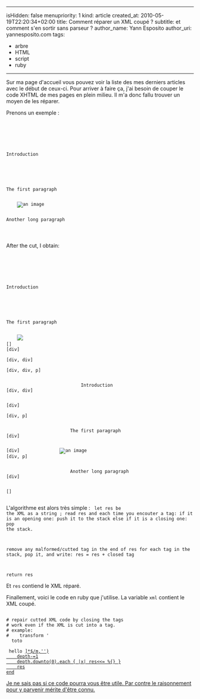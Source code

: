 -----
isHidden:       false
menupriority:   1
kind:           article
created_at:     2010-05-19T22:20:34+02:00
title: Comment réparer un XML coupé ?
subtitle: et comment s'en sortir sans parseur ?
author_name: Yann Esposito
author_uri: yannesposito.com
tags:
 - arbre
  - HTML
  - script
  - ruby

-----

Sur ma page d'accueil vous pouvez voir la liste des mes derniers articles avec le début de ceux-ci. Pour arriver à faire ça, j'ai besoin de couper le code XHTML de mes pages en plein milieu. Il m'a donc fallu trouver un moyen de les réparer.

Prenons un exemple :

<code class="html">
<div class="corps">
    <div class="intro">
        <p>Introduction</p>
    </div>
    <p>The first paragraph</p>
    <img src="/img/img.png" alt="an image"/>
    <p>Another long paragraph</p>
</div>
</code>

After the cut, I obtain:

<code class="html">
<div class="corps">
    <div class="intro">
        <p>Introduction</p>
    </div>
    <p>The first paragraph</p>
    <img src="/img/im
</code>

En plein milieu d'un tag `<img>` !

En réalité, ce n'est pas si difficile que celà peut paraître au premier abord. Le secret réside dans le fait de comprendre que l'on n'a pas besoin de conserver la structure complète de l'arbre pour le réparer, mais seulement la liste des parents non fermés.

Pour notre exemple, juste après le paragraphe `first paragraph` nous n'avons qu'à fermer un `div` pour la classe `corps` et le XML est réparé. Bien entendu, quand on est dans le cas où un tag est coupé au milieu, on a qu'à remonté juste avant le début de ce tag corrompu.

Donc, tout ce que nous avons à faire, c'est d'enregistrer la liste des parents dans une pile. Supposons que nous traitions le premier exemple complètement. La pile passera par les états suivants :

<code class="html">
[]           
[div]           <div class="corps">
[div, div]          <div class="intro">
[div, div, p]           <p>
                            Introduction
[div, div]              </p>
[div]               </div>
[div, p]            <p>
                        The first paragraph
[div]               </p>
[div]               <img src="/img/img.png" alt="an image"/>
[div, p]            <p>
                        Another long paragraph
[div]               </p>
[]              </div>
</code>

L'algorithme est alors très simple :
<code class="html">
let res be the XML as a string ; 
read res and each time you encouter a tag: 
    if it is an opening one: 
        push it to the stack
    else if it is a closing one: 
        pop the stack.

remove any malformed/cutted tag in the end of res
for each tag in the stack, pop it, and write:
    res = res + closed tag

return res
</code>

Et `res` contiend le XML réparé.

Finallement, voici le code en ruby que j'utilise. La variable `xml` contient le XML coupé.

<code class="ruby" file="repair_xml.rb">
# repair cutted XML code by closing the tags
# work even if the XML is cut into a tag.
# example:
#    transform '<div> <span> toto </span> <p> hello <a href="http://tur'
#    into      '<div> <span> toto </span> <p> hello </p></div>'
def repair_xml( xml )
    parents=[]
    depth=0
    xml.scan( %r{<(/?)(\w*)[^>]*(/?)>} ).each do |m|
        if m[2] == "/"
            next
        end
        if m[0] == "" 
            parents[depth]=m[1]
            depth+=1
        else
            depth-=1
        end
    end
    res=xml.sub(/<[^>]*$/m,'')
    depth-=1
    depth.downto(0).each { |x| res<<= %{</#{parents[x]}>} }
    res
end
</code>

Je ne sais pas si ce code pourra vous être utile. Par contre le raisonnement pour y parvenir mérite d'être connu.
